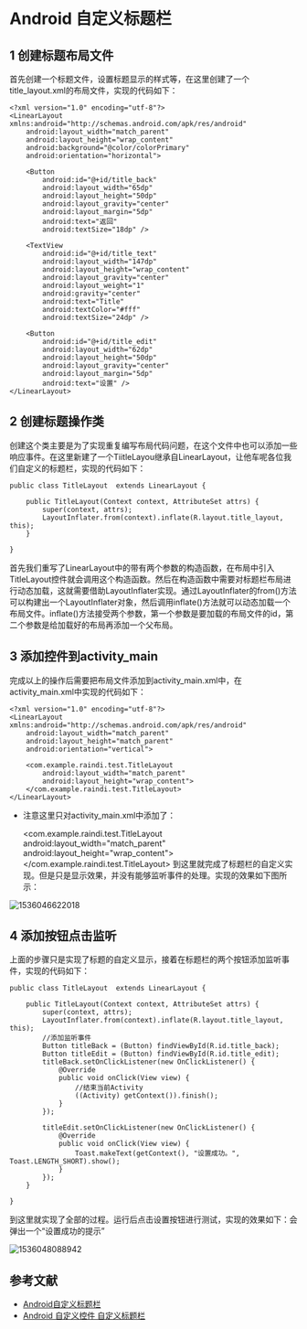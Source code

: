 # Android 自定义标题栏

## 1 创建标题布局文件

首先创建一个标题文件，设置标题显示的样式等，在这里创建了一个title_layout.xml的布局文件，实现的代码如下：

```
<?xml version="1.0" encoding="utf-8"?>
<LinearLayout xmlns:android="http://schemas.android.com/apk/res/android"
    android:layout_width="match_parent"
    android:layout_height="wrap_content"
    android:background="@color/colorPrimary"
    android:orientation="horizontal">

    <Button
        android:id="@+id/title_back"
        android:layout_width="65dp"
        android:layout_height="50dp"
        android:layout_gravity="center"
        android:layout_margin="5dp"
        android:text="返回"
        android:textSize="18dp" />

    <TextView
        android:id="@+id/title_text"
        android:layout_width="147dp"
        android:layout_height="wrap_content"
        android:layout_gravity="center"
        android:layout_weight="1"
        android:gravity="center"
        android:text="Title"
        android:textColor="#fff"
        android:textSize="24dp" />

    <Button
        android:id="@+id/title_edit"
        android:layout_width="62dp"
        android:layout_height="50dp"
        android:layout_gravity="center"
        android:layout_margin="5dp"
        android:text="设置" />
</LinearLayout>
```

## 2 创建标题操作类

创建这个类主要是为了实现重复编写布局代码问题，在这个文件中也可以添加一些响应事件。在这里新建了一个TiitleLayou继承自LinearLayout，让他车呢各位我们自定义的标题栏，实现的代码如下：

```
public class TitleLayout  extends LinearLayout {

    public TitleLayout(Context context, AttributeSet attrs) {
        super(context, attrs);
        LayoutInflater.from(context).inflate(R.layout.title_layout, this);
    }

}
```

 首先我们重写了LinearLayout中的带有两个参数的构造函数，在布局中引入TitleLayout控件就会调用这个构造函数。然后在构造函数中需要对标题栏布局进行动态加载，这就需要借助LayoutInflater实现。通过LayoutInflater的from()方法可以构建出一个LayoutInflater对象，然后调用inflate()方法就可以动态加载一个布局文件。inflate()方法接受两个参数，第一个参数是要加载的布局文件的id，第二个参数是给加载好的布局再添加一个父布局。

## 3 添加控件到activity_main

完成以上的操作后需要把布局文件添加到activity_main.xml中，在activity_main.xml中实现的代码如下：

```
<?xml version="1.0" encoding="utf-8"?>
<LinearLayout xmlns:android="http://schemas.android.com/apk/res/android"
    android:layout_width="match_parent"
    android:layout_height="match_parent"
    android:orientation="vertical">

    <com.example.raindi.test.TitleLayout
        android:layout_width="match_parent"
        android:layout_height="wrap_content">
    </com.example.raindi.test.TitleLayout>
</LinearLayout>
```

- 注意这里只对activity_main.xml中添加了：

    <com.example.raindi.test.TitleLayout
        android:layout_width="match_parent"
        android:layout_height="wrap_content">
    </com.example.raindi.test.TitleLayout>
到这里就完成了标题栏的自定义实现。但是只是显示效果，并没有能够监听事件的处理。实现的效果如下图所示：

![1536046622018](E:\GitHub\work\Android\Android自定义标题栏\image\1536046622018.png)

## 4 添加按钮点击监听 

上面的步骤只是实现了标题的自定义显示，接着在标题栏的两个按钮添加监听事件，实现的代码如下：

```
public class TitleLayout  extends LinearLayout {

    public TitleLayout(Context context, AttributeSet attrs) {
        super(context, attrs);
        LayoutInflater.from(context).inflate(R.layout.title_layout, this);
        //添加监听事件
        Button titleBack = (Button) findViewById(R.id.title_back);
        Button titleEdit = (Button) findViewById(R.id.title_edit);
        titleBack.setOnClickListener(new OnClickListener() {
            @Override
            public void onClick(View view) {
                //结束当前Activity
                ((Activity) getContext()).finish();
            }
        });

        titleEdit.setOnClickListener(new OnClickListener() {
            @Override
            public void onClick(View view) {
                Toast.makeText(getContext(), "设置成功。", Toast.LENGTH_SHORT).show();
            }
        });
    }

}
```

到这里就实现了全部的过程。运行后点击设置按钮进行测试，实现的效果如下：会弹出一个“设置成功的提示”

![1536048088942](E:\GitHub\work\Android\Android自定义标题栏\image\end.png)

## 参考文献

- [Android自定义标题栏](https://www.cnblogs.com/woider/p/5119088.html)
- [Android 自定义控件 自定义标题栏](https://blog.csdn.net/plain_maple/article/details/52651171)